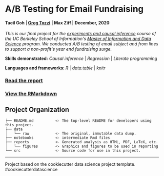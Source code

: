 # A/B Testing for Email Fundraising

#### Taeil Goh | [Greg Tozzi](https://www.linkedin.com/in/gregorytozzi/) | Max Ziff | December, 2020

*This is our final project for the [experiments and causal inference](https://www.ischool.berkeley.edu/courses/datasci/241) course of the UC Berkeley School of Information's [Master of Information and Data Science](https://datascience.berkeley.edu) program.  We conducted A/B testing of email subject and from lines to support a non-profit's year end fundraising surge.*

**Skills demonstrated:** *Causal inference* | *Regression* | *Literate programming*

**Languages and frameworks**: *R* | *data.table* | *knitr*

### [Read the report](reports/project_report.pdf)

### [View the RMarkdown](reports/project_report.Rmd)

Project Organization
------------

    ├── README.md          <- The top-level README for developers using this project.
    ├── data
    │   └── raw            <- The original, immutable data dump.
    ├── notebooks          <- intermediate Rmd files    
    ├── reports            <- Generated analysis as HTML, PDF, LaTeX, etc.
    │   └── figures        <- Graphics and figures to be used in reporting
    └── src                <- Source code for use in this project. 
------------

Project based on the cookiecutter data science project template. #cookiecutterdatascience

